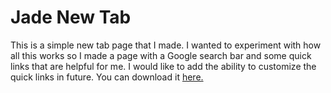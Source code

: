 # Jade New Tab
This is a simple new tab page that I made. I wanted to experiment with how all this works so I made a page with a Google search bar and some quick links that are helpful for me. I would like to add the ability to customize the quick links in future. You can download it [here.](https://addons.mozilla.org/en-US/firefox/addon/jade-new-tab/)
